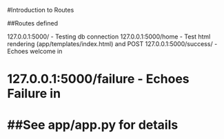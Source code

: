 #Introduction to Routes

##Routes defined


127.0.0.1:5000/   -   Testing db connection
127.0.0.1:5000/home   -   Test html rendering (app/templates/index.html) and POST
127.0.0.1:5000/success/<test string>    -    Echoes welcome <test string> in <h1>
127.0.0.1:5000/failure   -   Echoes Failure in <h1>

##See app/app.py for details
